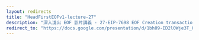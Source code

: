 ```yaml
---
layout: redirects
title: "HeadFirstEOFv1-lecture-27"
description: "深入淺出 EOF 影片講義 - 27-EIP-7698 EOF Creation transaction"
redirect_to: "https://docs.google.com/presentation/d/1bh09-ED2l0Wje3T_0ZfzOiPB7C_FswGn3eu9HKC7Hio/edit?usp=sharing"
---
```

